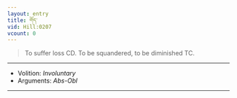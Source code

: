 ```yaml
---
layout: entry
title: གོད་
vid: Hill:0207
vcount: 0
---
```

> To suffer loss CD\. To be squandered, to be diminished TC\.

---
* Volition: _Involuntary_
* Arguments: _Abs-Obl_

---

